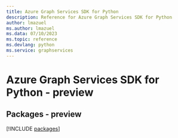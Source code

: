 ```yaml
---
title: Azure Graph Services SDK for Python
description: Reference for Azure Graph Services SDK for Python
author: lmazuel
ms.author: lmazuel
ms.data: 07/10/2023
ms.topic: reference
ms.devlang: python
ms.service: graphservices
---
```

# Azure Graph Services SDK for Python - preview
## Packages - preview
[!INCLUDE [packages](graph-services-index.md)]
